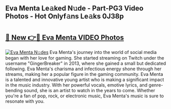 ## Eva Menta Le𝚊ked N𝚞de - Part-PG3 Video Photos - Hot Onlyf𝚊ns Le𝚊ks 0J38p

# <h2><a href="http://ab18462.deff.icu/?id=Eva+Menta">🔗 New 👉🔴 Eva Menta VIDEO Photos</a></h2>

[![Eva Menta N𝚞des](https://i.imgur.com/rIISA9y.gif)](http://ab18462.deff.icu/?id=Eva+Menta)
Eva Menta's journey into the world of social media began with her love for gaming. She started streaming on Twitch under the username "GingerBreaker" in 2013, where she gained a small but dedicated following. Eva Menta's charisma and infectious energy shone through her streams, making her a popular figure in the gaming community. Eva Menta is a talented and innovative young artist who is making a significant impact in the music industry. With her powerful vocals, emotive lyrics, and genre-bending sound, she is an artist to watch in the years to come. Whether you're a fan of pop, rock, or electronic music, Eva Menta's music is sure to resonate with you.
